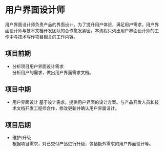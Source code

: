 # 用户界面设计师
用户界面设计师负责产品的界面设计。为了提升用户体验，满足用户需求，用户界面设计师与技术文档开发团队的合作愈发紧密。本流程只列出用户界面设计师的工作中与技术写作项目相关的工作内容。

##	项目前期
- 分析项目用户界面设计需求  
  分析用户的需求，做出用户界面需求文档。

##	项目中期
- 用户界面设计
  基于设计需求，提供用户界面的设计方案。与产品开发人员和技术文档开发工程师合作，修改更新并确认用户界面设计。

##	项目后期
- 维护/升级  
  根据项目需求，对已交付产品进行升级，包括额外需求的用户界面设计等。
